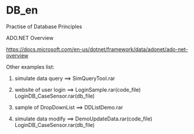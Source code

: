 # DB_en
Practise of Database Principles


ADO.NET Overview

https://docs.microsoft.com/en-us/dotnet/framework/data/adonet/ado-net-overview


Other examples list:

1.  simulate data query ==>  SimQueryTool.rar
   
2.  website of user login ==> LoginSample.rar(code_file) LoginDB_CaseSensor.rar(db_file)
    
3.  sample of DropDownList ==>  DDListDemo.rar

4.  simulate data modify ==> DemoUpdateData.rar(code_file) LoginDB_CaseSensor.rar(db_file)
